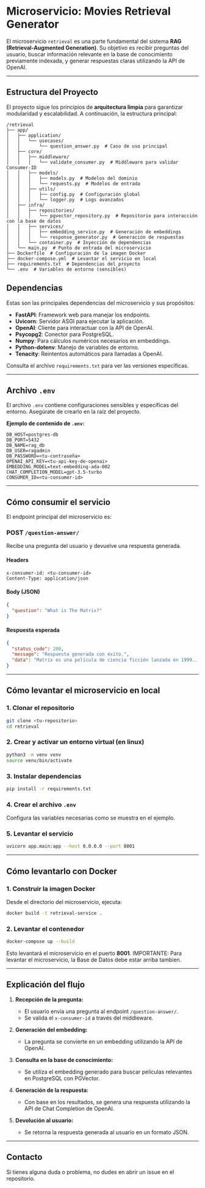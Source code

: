 # Microservicio: Movies Retrieval Generator

El microservicio `retrieval` es una parte fundamental del sistema **RAG (Retrieval-Augmented Generation)**. Su objetivo es recibir preguntas del usuario, buscar información relevante en la base de conocimiento previamente indexada, y generar respuestas claras utilizando la API de OpenAI.

---

## Estructura del Proyecto
El proyecto sigue los principios de **arquitectura limpia** para garantizar modularidad y escalabilidad. A continuación, la estructura principal:

```plaintext
/retrieval
├── app/
│   ├── application/
│   │   └── usecases/
│   │       └── question_answer.py  # Caso de uso principal
│   ├── core/
│   │   ├── middleware/
│   │   │   └── validate_consumer.py  # Middleware para validar Consumer-ID
│   │   ├── models/
│   │   │   ├── models.py  # Modelos del dominio
│   │   │   └── requests.py  # Modelos de entrada
│   │   ├── utils/
│   │   │   ├── config.py  # Configuración global
│   │   │   └── logger.py  # Logs avanzados
│   ├── infra/
│   │   ├── repositories/
│   │   │   └── pgvector_repository.py  # Repositorio para interacción con la base de datos
│   │   ├── services/
│   │   │   ├── embedding_service.py  # Generación de embeddings
│   │   │   └── response_generator.py  # Generación de respuestas
│   │   └── container.py  # Inyección de dependencias
│   └── main.py  # Punto de entrada del microservicio
├── Dockerfile  # Configuración de la imagen Docker
├── docker-compose.yml  # Levantar el servicio en local
├── requirements.txt  # Dependencias del proyecto
└── .env  # Variables de entorno (sensibles)
```

## **Dependencias**
Estas son las principales dependencias del microservicio y sus propósitos:

- **FastAPI**: Framework web para manejar los endpoints.
- **Uvicorn**: Servidor ASGI para ejecutar la aplicación.
- **OpenAI**: Cliente para interactuar con la API de OpenAI.
- **Psycopg2**: Conector para PostgreSQL.
- **Numpy**: Para cálculos numéricos necesarios en embeddings.
- **Python-dotenv**: Manejo de variables de entorno.
- **Tenacity**: Reintentos automáticos para llamadas a OpenAI.

Consulta el archivo `requirements.txt` para ver las versiones específicas.

---

## **Archivo `.env`**
El archivo `.env` contiene configuraciones sensibles y específicas del entorno. Asegúrate de crearlo en la raíz del proyecto.

**Ejemplo de contenido de `.env`:**
```env
DB_HOST=postgres-db
DB_PORT=5432
DB_NAME=rag_db
DB_USER=ragadmin
DB_PASSWORD=<tu-contraseña>
OPENAI_API_KEY=<tu-api-key-de-openai>
EMBEDDING_MODEL=text-embedding-ada-002
CHAT_COMPLETION_MODEL=gpt-3.5-turbo
CONSUMER_ID=<tu-consumer-id>
```

---

## **Cómo consumir el servicio**

El endpoint principal del microservicio es:

### **POST** `/question-answer/`
Recibe una pregunta del usuario y devuelve una respuesta generada.

#### **Headers**
```plaintext
x-consumer-id: <tu-consumer-id>
Content-Type: application/json
```

#### **Body (JSON)**
```json
{
  "question": "What is The Matrix?"
}
```

#### **Respuesta esperada**
```json
{
  "status_code": 200,
  "message": "Respuesta generada con éxito.",
  "data": "Matrix es una película de ciencia ficción lanzada en 1999..."
}
```

---

## **Cómo levantar el microservicio en local**

### **1. Clonar el repositorio**
```bash
git clone <tu-repositorio>
cd retrieval
```

### **2. Crear y activar un entorno virtual (en linux)**
```bash
python3 -m venv venv
source venv/bin/activate
```

### **3. Instalar dependencias**
```bash
pip install -r requirements.txt
```

### **4. Crear el archivo `.env`**
Configura las variables necesarias como se muestra en el ejemplo.

### **5. Levantar el servicio**
```bash
uvicorn app.main:app --host 0.0.0.0 --port 8001
```

---

## **Cómo levantarlo con Docker**

### **1. Construir la imagen Docker**
Desde el directorio del microservicio, ejecuta:
```bash
docker build -t retrieval-service .
```

### **2. Levantar el contenedor**
```bash
docker-compose up --build
```

Esto levantará el microservicio en el puerto **8001**.
IMPORTANTE: Para levantar el microservicio, la Base de Datos debe estar arriba tambien.

---

## **Explicación del flujo**

1. **Recepción de la pregunta:**
   - El usuario envía una pregunta al endpoint `/question-answer/`.
   - Se valida el `x-consumer-id` a través del middleware.

2. **Generación del embedding:**
   - La pregunta se convierte en un embedding utilizando la API de OpenAI.

3. **Consulta en la base de conocimiento:**
   - Se utiliza el embedding generado para buscar películas relevantes en PostgreSQL con PGVector.

4. **Generación de la respuesta:**
   - Con base en los resultados, se genera una respuesta utilizando la API de Chat Completion de OpenAI.

5. **Devolución al usuario:**
   - Se retorna la respuesta generada al usuario en un formato JSON.

---

## **Contacto**
Si tienes alguna duda o problema, no dudes en abrir un issue en el repositorio.
